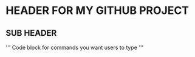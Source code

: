 # HEADER FOR MY GITHUB PROJECT

## SUB HEADER

'''
Code block for commands you want users to type
'''

